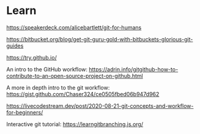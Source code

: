 # Learn

https://speakerdeck.com/alicebartlett/git-for-humans

https://bitbucket.org/blog/get-git-guru-gold-with-bitbuckets-glorious-git-guides

https://try.github.io/

An intro to the GitHub workflow:
https://adrin.info/gitgithub-how-to-contribute-to-an-open-source-project-on-github.html

A more in depth intro to the git workflow:
https://gist.github.com/Chaser324/ce0505fbed06b947d962

https://livecodestream.dev/post/2020-08-21-git-concepts-and-workflow-for-beginners/

Interactive git tutorial:
https://learngitbranching.js.org/
